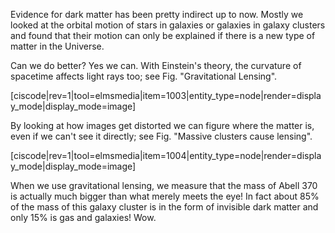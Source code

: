 Evidence for dark matter has been pretty indirect up to now. Mostly we looked at the orbital motion of stars in galaxies or galaxies in galaxy clusters and found that their motion can only be explained if there is a new type of matter in the Universe.

Can we do better? Yes we can. With Einstein's theory, the curvature of spacetime affects light rays too; see Fig. "Gravitational Lensing".

[ciscode|rev=1|tool=elmsmedia|item=1003|entity_type=node|render=display_mode|display_mode=image]

By looking at how images get distorted we can figure where the matter is, even if we can't see it directly; see Fig. "Massive clusters cause lensing".

[ciscode|rev=1|tool=elmsmedia|item=1004|entity_type=node|render=display_mode|display_mode=image]

When we use gravitational lensing, we measure that the mass of Abell 370 is actually much bigger than what merely meets the eye! In fact about 85% of the mass of this galaxy cluster is in the form of invisible dark matter and only 15% is gas and galaxies! Wow.